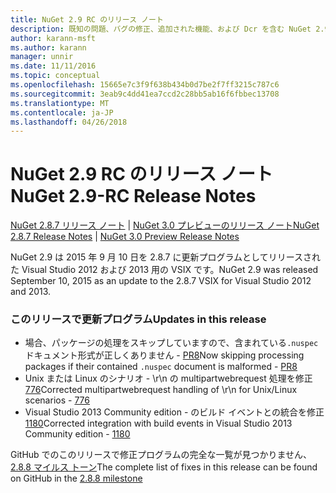 ```yaml
---
title: NuGet 2.9 RC のリリース ノート
description: 既知の問題、バグの修正、追加された機能、および Dcr を含む NuGet 2.9 RC のリリース ノートします。
author: karann-msft
ms.author: karann
manager: unnir
ms.date: 11/11/2016
ms.topic: conceptual
ms.openlocfilehash: 15665e7c3f9f638b434b0d7be2f7ff3215c787c6
ms.sourcegitcommit: 3eab9c4dd41ea7ccd2c28bb5ab16f6fbbec13708
ms.translationtype: MT
ms.contentlocale: ja-JP
ms.lasthandoff: 04/26/2018
---
```

# <a name="nuget-29-rc-release-notes"></a><span data-ttu-id="2ba75-103">NuGet 2.9 RC のリリース ノート</span><span class="sxs-lookup"><span data-stu-id="2ba75-103">NuGet 2.9-RC Release Notes</span></span>

<span data-ttu-id="2ba75-104">[NuGet 2.8.7 リリース ノート](../release-notes/nuget-2.8.7.md) | [NuGet 3.0 プレビューのリリース ノート](../release-notes/nuget-3.0-preview.md)</span><span class="sxs-lookup"><span data-stu-id="2ba75-104">[NuGet 2.8.7 Release Notes](../release-notes/nuget-2.8.7.md) | [NuGet 3.0 Preview Release Notes](../release-notes/nuget-3.0-preview.md)</span></span>

<span data-ttu-id="2ba75-105">NuGet 2.9 は 2015 年 9 月 10 日を 2.8.7 に更新プログラムとしてリリースされた Visual Studio 2012 および 2013 用の VSIX です。</span><span class="sxs-lookup"><span data-stu-id="2ba75-105">NuGet 2.9 was released September 10, 2015 as an update to the 2.8.7 VSIX for Visual Studio 2012 and 2013.</span></span>

### <a name="updates-in-this-release"></a><span data-ttu-id="2ba75-106">このリリースで更新プログラム</span><span class="sxs-lookup"><span data-stu-id="2ba75-106">Updates in this release</span></span>

* <span data-ttu-id="2ba75-107">場合、パッケージの処理をスキップしていますので、含まれている`.nuspec`ドキュメント形式が正しくありません - [PR8](https://github.com/NuGet/NuGet2/pull/8)</span><span class="sxs-lookup"><span data-stu-id="2ba75-107">Now skipping processing packages if their contained `.nuspec` document is malformed - [PR8](https://github.com/NuGet/NuGet2/pull/8)</span></span>
* <span data-ttu-id="2ba75-108">Unix または Linux のシナリオ - \r\n の multipartwebrequest 処理を修正[776](https://github.com/NuGet/Home/issues/776)</span><span class="sxs-lookup"><span data-stu-id="2ba75-108">Corrected multipartwebrequest handling of \r\n for Unix/Linux scenarios - [776](https://github.com/NuGet/Home/issues/776)</span></span>
* <span data-ttu-id="2ba75-109">Visual Studio 2013 Community edition - のビルド イベントとの統合を修正[1180](https://github.com/NuGet/Home/issues/1180)</span><span class="sxs-lookup"><span data-stu-id="2ba75-109">Corrected integration with build events in Visual Studio 2013 Community edition - [1180](https://github.com/NuGet/Home/issues/1180)</span></span>


<span data-ttu-id="2ba75-110">GitHub でのこのリリースで修正プログラムの完全な一覧が見つかりません、 [2.8.8 マイルス トーン](https://github.com/NuGet/Home/issues?q=milestone%3A2.8.8+is%3Aclosed)</span><span class="sxs-lookup"><span data-stu-id="2ba75-110">The complete list of fixes in this release can be found on GitHub in the [2.8.8 milestone](https://github.com/NuGet/Home/issues?q=milestone%3A2.8.8+is%3Aclosed)</span></span>
